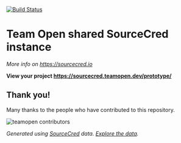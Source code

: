 [![Build Status](https://drone.teamopen.dev/api/badges/teamopen-dev/shared-sourcecred/status.svg)](https://drone.teamopen.dev/teamopen-dev/shared-sourcecred)

# Team Open shared SourceCred instance

*More info on https://sourcecred.io*

**View your project https://sourcecred.teamopen.dev/prototype/**

## Thank you!

Many thanks to the people who have contributed to this repository.

![teamopen contributors](https://sourcecred.teamopen.dev/widgets/@teamopen-dev-contributors.svg)

_Generated using [SourceCred](https://sourcecred.io) data. [Explore the data](https://sourcecred.teamopen.dev/prototype/)._

